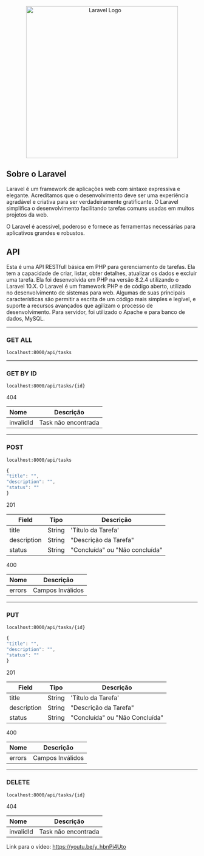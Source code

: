 <p align="center"><a href="https://laravel.com" target="_blank"><img src="https://raw.githubusercontent.com/laravel/art/master/logo-lockup/5%20SVG/2%20CMYK/1%20Full%20Color/laravel-logolockup-cmyk-red.svg" width="400" alt="Laravel Logo"></a></p>


## Sobre o Laravel

Laravel é um framework de aplicações web com sintaxe expressiva e elegante. Acreditamos que o desenvolvimento deve ser uma experiência agradável e criativa para ser verdadeiramente gratificante. O Laravel simplifica o desenvolvimento facilitando tarefas comuns usadas em muitos projetos da web.

O Laravel é acessível, poderoso e fornece as ferramentas necessárias para aplicativos grandes e robustos.

## API 

Esta é uma API RESTfull básica em 	PHP para gerenciamento de tarefas.
Ela tem a capacidade de criar, listar, obter detalhes, atualizar os dados e excluir uma tarefa. 
Ela foi desenvolvida em PHP na versão 8.2.4 utilizando o Laravel 10.X.
O Laravel é um framework PHP e de código aberto, utilizado no desenvolvimento de sistemas para web. Algumas de suas principais características são permitir a escrita de um código mais simples e legível, e suporte a recursos avançados que agilizam o processo de desenvolvimento. 
Para servidor, foi utilizado o Apache e para banco de dados, MySQL.  

----

### GET ALL
`localhost:8000/api/tasks `

----
### GET BY ID
`localhost:8000/api/tasks/{id} `

404

| Nome  | Descrição  | 
| :------------ |:---------------:| 
|  invalidId   | Task não encontrada | 

----
### POST

`localhost:8000/api/tasks `

```javascript
{
"title": "",
"description": "",
"status": ""
}
```

201

|     Field         |Tipo                       |Descrição                 |
|----------------|-------------------------------|-----------------------------|
|title|String          |'Título da Tarefa'            |
|description        |String            |"Descrição da Tarefa"            |
|status          |String|"Concluída" ou "Não concluída"|


400

| Nome  | Descrição  | 
| :------------ |:---------------:| 
| errors    | Campos Inválidos| 

----

### PUT

`localhost:8000/api/tasks/{id} `

```javascript
{
"title": "",
"description": "",
"status": ""
}

```

201

|     Field         |Tipo                       |Descrição                 |
|----------------|-------------------------------|-----------------------------|
|title|String          |'Título da Tarefa'            |
|description        |String            |"Descrição da Tarefa"            |
|status          |String|"Concluída" ou "Não Concluída"|

400

| Nome  | Descrição  | 
| :------------ |:---------------:| 
| errors    | Campos Inválidos| 

----
### DELETE

`localhost:8000/api/tasks/{id} `

404

| Nome  | Descrição  | 
| :------------ |:---------------:| 
|  invalidId   | Task não encontrada | 


Link para o vídeo: https://youtu.be/y_hbnPj4Uto
